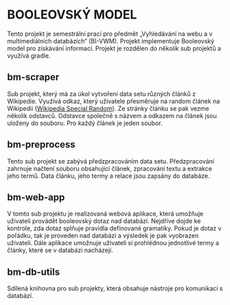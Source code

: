 # BOOLEOVSKÝ MODEL

Tento projekt je semestrální prací pro předmět „Vyhledávání na webu a v multimediálních databázích“ (BI-VWM). Projekt implementuje Booleovský model pro získávání informací. Projekt je rozdělen do několik sub projektů a využívá gradle.

## bm-scraper

Sub projekt, který má za úkol vytvoření data setu různých článků z Wikipedie. Využívá odkaz, který uživatele přesměruje na random článek na Wikipedii ([Wikipedia Special Random](https://en.wikipedia.org/wiki/Wikipedia:Special:Random)). Ze stránky článku se pak vezme několik odstavců. Odstavce společně s názvem a odkazem na článek jsou uloženy do souboru. Pro každý článek je jeden soubor. 

## bm-preprocess

Tento sub projekt se zabývá předzpracováním data setu. Předzpracování zahrnuje načtení souboru obsahující článek, zpracování textu a extrakce jeho termů. Data článku, jeho termy a relace jsou zapsány do databáze.

## bm-web-app 

V tomto sub projektu je realizovaná webová aplikace, která umožňuje uživateli provádět booleovský dotaz nad databází. Nejdříve dojde ke kontrole, zda dotaz splňuje pravidla definované gramatiky. Pokud je dotaz v pořádku, tak je proveden nad databází a výsledek je pak vyobrazen uživateli. Dále aplikace umožnuje uživateli si prohlédnou jednotlivé termy a články, které se v databázi nacházejí.

## bm-db-utils

Sdílená knihovna pro sub projekty, která obsahuje nástroje pro komunikaci s databází.
